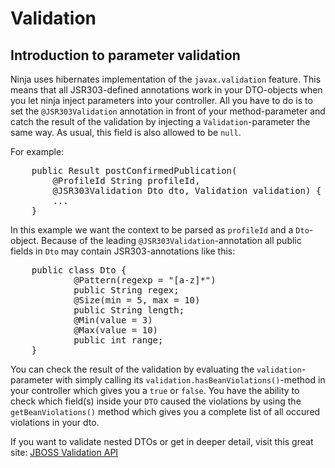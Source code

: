 Validation
=========

Introduction to parameter validation
------------------------------------

Ninja uses hibernates implementation of the <code>javax.validation</code> feature. This means that all JSR303-defined annotations work in your DTO-objects when you let ninja inject parameters into your controller. All you have to do is to set the <code>@JSR303Validation</code> annotation in front of your method-parameter and catch the result of the validation by injecting a <code>Validation</code>-parameter the same way. As usual, this field is also allowed to be <code>null</code>.

For example:

<pre class="prettyprint">
	public Result postConfirmedPublication(
		@ProfileId String profileId,
	    @JSR303Validation Dto dto, Validation validation) {
		...
	}
</pre>

In this example we want the context to be parsed as <code>profileId</code> and a <code>Dto</code>-object. Because of the leading <code>@JSR303Validation</code>-annotation all public fields in <code>Dto</code> may contain JSR303-annotations like this:

<pre class="prettyprint">
	public class Dto {
	        @Pattern(regexp = "[a-z]*")
	        public String regex;
	        @Size(min = 5, max = 10)
	        public String length;
	        @Min(value = 3)
	        @Max(value = 10)
	        public int range;
	}
</pre>

You can check the result of the validation by evaluating the <code>validation</code>-parameter with simply calling its <code>validation.hasBeanViolations()</code>-method in your controller which gives you a <code>true</code> or <code>false</code>.
You have the ability to check which field(s) inside your <code>DTO</code> caused the violations by using the <code>getBeanViolations()</code> method which gives you a complete list of all occured violations in your dto.

If you want to validate nested DTOs or get in deeper detail, visit this great site: [JBOSS Validation API](http://docs.jboss.org/hibernate/validator/4.0.1/reference/en/html/validator-usingvalidator.html "JBOSS Validation API")